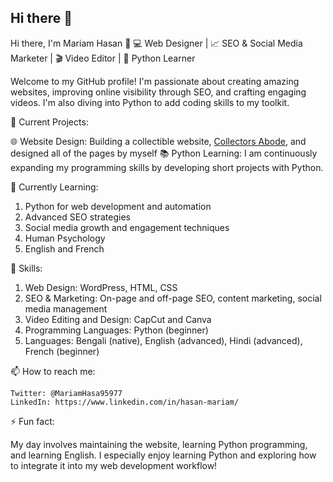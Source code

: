 ## Hi there 👋

<!--
**toptaekkug/toptaekkug** is a ✨ _special_ ✨ repository because its `README.md` (this file) appears on your GitHub profile.

Here are some ideas to get you started:

- 🔭 I’m currently working on ...
- 🌱 I’m currently learning ...
- 👯 I’m looking to collaborate on ...
- 🤔 I’m looking for help with ...
- 💬 Ask me about ...
- 📫 How to reach me: ...
- 😄 Pronouns: ...
- ⚡ Fun fact: ...
-->
Hi there, I'm Mariam Hasan 👋
💻 Web Designer | 📈 SEO & Social Media Marketer | 🎬 Video Editor | 🐍 Python Learner

Welcome to my GitHub profile! I'm passionate about creating amazing websites, improving online visibility through SEO, and crafting engaging videos. I'm also diving into Python to add coding skills to my toolkit.


🔭 Current Projects:

🌐 Website Design: Building a collectible website, [Collectors Abode](collectorsabode.com), and designed all of the pages by myself
📚 Python Learning: I am continuously expanding my programming skills by developing short projects with Python.

🌱 Currently Learning:

1. Python for web development and automation
2. Advanced SEO strategies
3. Social media growth and engagement techniques
4. Human Psychology
5. English and French

🚀 Skills:

1. Web Design: WordPress, HTML, CSS
2. SEO & Marketing: On-page and off-page SEO, content marketing, social media management
3. Video Editing and Design: CapCut and Canva
4. Programming Languages: Python (beginner)
5. Languages: Bengali (native), English (advanced), Hindi (advanced), French (beginner)

📫 How to reach me:

    Twitter: @MariamHasa95977
    LinkedIn: https://www.linkedin.com/in/hasan-mariam/

⚡ Fun fact:

My day involves maintaining the website, learning Python programming, and learning English. I especially enjoy learning Python and exploring how to integrate it into my web development workflow!
